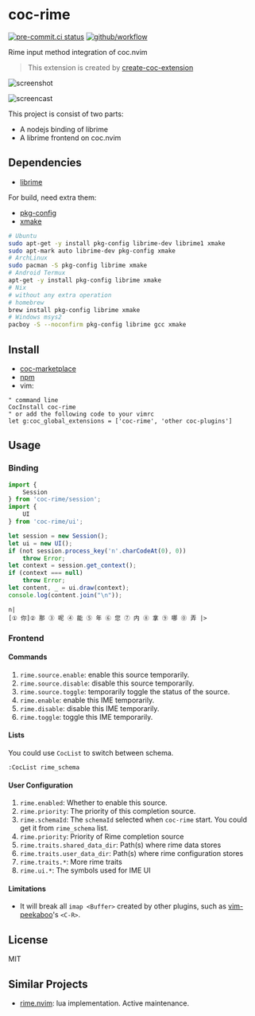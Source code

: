 # coc-rime

[![pre-commit.ci status](https://results.pre-commit.ci/badge/github/rimeinn/coc-rime/master.svg)](https://results.pre-commit.ci/latest/github/rimeinn/coc-rime/master)
[![github/workflow](https://github.com/rimeinn/coc-rime/actions/workflows/main.yml/badge.svg)](https://github.com/rimeinn/coc-rime/actions)

Rime input method integration of coc.nvim

> This extension is created by [create-coc-extension](https://github.com/fannheyward/create-coc-extension)

![screenshot](https://user-images.githubusercontent.com/29998228/111900984-6c20ef00-8a70-11eb-9920-4d9da5102a48.gif)

![screencast](https://github.com/rimeinn/coc-rime/assets/32936898/2a31084e-b7a4-4d6a-a6da-e3e85ae83c33)

This project is consist of two parts:

- A nodejs binding of librime
- A librime frontend on coc.nvim

## Dependencies

- [librime](https://github.com/rime/librime)

For build, need extra them:

- [pkg-config](http://pkg-config.freedesktop.org/)
- [xmake](https://github.com/xmake-io/xmake)

```sh
# Ubuntu
sudo apt-get -y install pkg-config librime-dev librime1 xmake
sudo apt-mark auto librime-dev pkg-config xmake
# ArchLinux
sudo pacman -S pkg-config librime xmake
# Android Termux
apt-get -y install pkg-config librime xmake
# Nix
# without any extra operation
# homebrew
brew install pkg-config librime xmake
# Windows msys2
pacboy -S --noconfirm pkg-config librime gcc xmake
```

## Install

- [coc-marketplace](https://github.com/fannheyward/coc-marketplace)
- [npm](https://www.npmjs.com/package/coc-rime)
- vim:

```vim
" command line
CocInstall coc-rime
" or add the following code to your vimrc
let g:coc_global_extensions = ['coc-rime', 'other coc-plugins']
```

## Usage

### Binding

```javascript
import {
    Session
} from 'coc-rime/session';
import {
    UI
} from 'coc-rime/ui';

let session = new Session();
let ui = new UI();
if (not session.process_key('n'.charCodeAt(0), 0))
    throw Error;
let context = session.get_context();
if (context === null)
    throw Error;
let content, _ = ui.draw(context);
console.log(content.join("\n"));
```

```text
n|
[① 你]② 那 ③ 呢 ④ 能 ⑤ 年 ⑥ 您 ⑦ 内 ⑧ 拿 ⑨ 哪 ⓪ 弄 |>
```

### Frontend

#### Commands

1. `rime.source.enable`: enable this source temporarily.
2. `rime.source.disable`: disable this source temporarily.
3. `rime.source.toggle`: temporarily toggle the status of the source.
4. `rime.enable`: enable this IME temporarily.
5. `rime.disable`: disable this IME temporarily.
6. `rime.toggle`: toggle this IME temporarily.

#### Lists

You could use `CocList` to switch between schema.

```vim
:CocList rime_schema
```

#### User Configuration

1. `rime.enabled`: Whether to enable this source.
2. `rime.priority`: The priority of this completion source.
3. `rime.schemaId`: The `schemaId` selected when `coc-rime` start.
   You could get it from `rime_schema` list.
4. `rime.priority`: Priority of Rime completion source
5. `rime.traits.shared_data_dir`: Path(s) where rime data stores
6. `rime.traits.user_data_dir`: Path(s) where rime configuration stores
7. `rime.traits.*`: More rime traits
8. `rime.ui.*`: The symbols used for IME UI

#### Limitations

- It will break all `imap <Buffer>` created by other plugins, such as
  [vim-peekaboo](http://github.com/junegunn/vim-peekaboo)'s `<C-R>`.

## License

MIT

## Similar Projects

- [rime.nvim](https://github.com/rimeinn/rime.nvim): lua implementation.
  Active maintenance.
